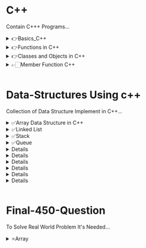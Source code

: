 # C++
Contain C+++ Programs...

<details>
    <summary>👉Basics_C++</summary>

- [1. Hello World with NewLine](./Basics_cpp/print_hello.cpp)
- [2. Sum of Two Number](./Basics_cpp/sum_two.cpp)
- [3. Area of Circle](./Basics_cpp/area_circle.cpp)
- [4. Volume of Cuboid](./Basics_cpp/volume_cuboid.cpp)
- [5. Average of three Number](./Basics_cpp/avg_three.cpp)
- [6. Square of Number](./Basics_cpp/square_number.cpp)
- [7. Swap without using third variable](./Basics_cpp/swap_without_3rd.cpp)
- [8. Maximum of two Number](./Basics_cpp/max_two_number.cpp)
- [9. Sum of 10 Numbers in an array](./Basics_cpp/add_array_of_10.cpp)

</details>

<details>
    <summary>👉Functions in C++</summary>

- [1. Prime Number in Range](./Function_Cpp/print_prime_range.cpp)
- [2. Highest value digit in Number](./Function_Cpp/highest_digit_number.cpp)
- [3. X raised to the power Y](./Function_Cpp/x_tothepower_y.cpp)
- [4. Pascal Triangle](./Function_Cpp/pascal_triangle.cpp)
- [5. Find number in Fibo Series](./Function_Cpp/find_fibo.cpp)
- [6. Add 2 or 3 Number using Default Argument](./Function_Cpp/add_2_3_default.cpp)
- [7. Area of Circle,Rec,Tri](./Function_Cpp/area_cir_rec_tri_overloading.cpp)
- [8. Diffrent Argument Passing](./Function_Cpp/diffrent_arg.cpp)

</details>

<details>
    <summary>👉Classes and Objects in C++</summary>

- [1. Complex Number Class and Object with Add,Subs](./Classes_Object/complex_number.cpp)
- [2. Time Class and Object](./Classes_Object/time.cpp)
- [3. Date get and set Object](./Classes_Object/date.cpp)
- [4. Circle get set and return Object](./Classes_Object/circle.cpp)

</details>

<details>
    <summary>👉🏻Member Function C++</summary>

- [1. Complex Number Add](./Member_Function/Complex_Number.cpp)
- [2. Time Normalize and Greater](./Member_Function/Time.cpp)
- [3. Test Result](./Member_Function/TestResult.cpp)
</details>

</br>

# Data-Structures Using c++
Collection of Data Structure Implement in C++...

<details>
    <summary>✅Array Data Structure in C++</summary>

- [1. Modified Array-->insert,delete,append,edit,count,get_element,deallocate,find_element](./Array_Data_Structure/modified_array.cpp)
- [2. On Modified Array-->Copy Constructor and Copy Assignment Operator](./Array_Data_Structure/copy_const_modified.cpp)
- [3. Dynamic Array With Double and Half Array Concept](./Array_Data_Structure/Dynamic_Array.cpp)

</details>

<details>
    <summary>✅Linked List</summary>

- [1. Singly Linked List All](./Linked_List_Data_Structure/singly_linked_list.cpp)
- [2. Doubly Linked List All](./Linked_List_Data_Structure/doubly_linked_list.cpp)
- [3. Circular Linked List With Start Pointer](./Linked_List_Data_Structure/circular_linked_list.cpp)


- [5. Doubly Circular Linked List](./Linked_List_Data_Structure/Circular_Doubly_LL.cpp)

</details>

<details>
    <summary>✅Stack</summary>

- [1. Stack Using Array](./Stack_Data_Structure/stack_using_array.cpp)
- [2. Stack Using Linked List](./Stack_Data_Structure/stack_using_linked_list.cpp)

</details>

<details>
    <summary>✅Queue</summary>

- [1. Queue Using Array](./Queue_Data_Structure/queue_using_array.cpp)
- [2. Queue_using_array_best](./Queue_Data_Structure/Queue_array_best.cpp)

</details>


<details>
</details>


<details>
</details>


<details>
</details>


<details>
</details>


<details>
</details>


<details>
</details>

<br>

# Final-450-Question
To Solve Real World Problem It's Needed...

<details>
    <summary>⭐️Array</summary>

- [1. Revese an Array](./Final_450/Reverse_array_string.c)
- [2. Max and Min in Array Return](./Final_450/Max_and_Min_array.cpp)
- [3. Rotate by One](./Final_450/Rotate_by_one.cpp)
- [4. Find the Duplicate Number](./Final_450/Find_Duplicate.cpp)



</details>





